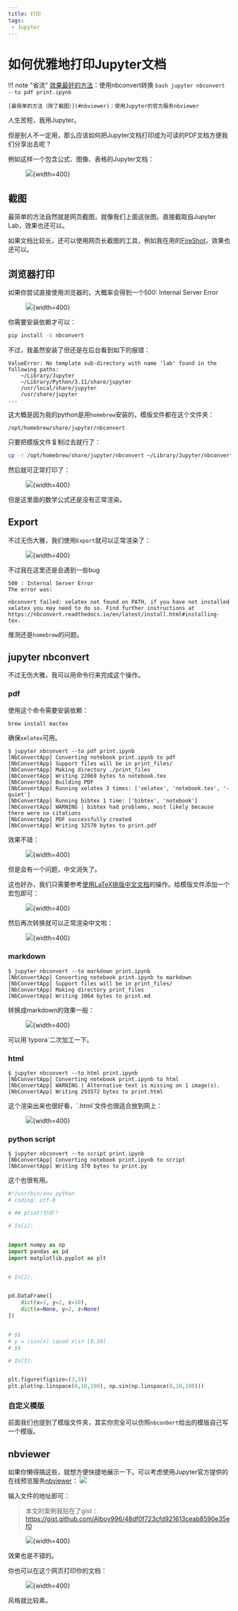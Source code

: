 ```yaml
---
title: 打印
tags:
 - Jupyter
---
```


# 如何优雅地打印Jupyter文档

!!! note "省流"
    [效果最好的方法](#pdf)：使用nbconvert转换
    ```bash
    jupyter nbconvert --to pdf print.ipynb
    ```

    [最简单的方法（除了截图）](#nbviewer)：使用Jupyter的官方服务nbviewer

人生苦短，我用Jupyter。

但是别人不一定用，那么应该如何把Jupyter文档打印成为可读的PDF文档方便我们分享出去呢？

例如这样一个包含公式、图像、表格的Jupyter文档：
<figure markdown>

![](assets/2024-06-01-12-45-25.png){width=400}

</figure>

## 截图
最简单的方法自然就是网页截图，就像我们上面这张图。直接截取自Jupyter Lab，效果也还可以。

如果文档比较长，还可以使用网页长截图的工具，例如我在用的[FireShot](https://getfireshot.com/)，效果也还可以。

## 浏览器打印
如果你尝试直接使用浏览器的，大概率会得到一个500: Internal Server Error
<figure markdown>

![](assets/2024-06-01-12-47-01.png){width=400}

</figure>

你需要安装依赖才可以：
```bash
pip install -U nbconvert
```

不过，我虽然安装了但还是在后台看到如下的报错：
```
ValueError: No template sub-directory with name 'lab' found in the following paths:
    ~/Library/Jupyter
    ~/Library/Python/3.11/share/jupyter
    /usr/local/share/jupyter
    /usr/share/jupyter
...
```

这大概是因为我的python是用`homebrew`安装的，模版文件都在这个文件夹：
```
/opt/homebrew/share/jupyter/nbconvert
```

只要把模版文件复制过去就行了：
```bash
cp -r /opt/homebrew/share/jupyter/nbconvert ~/Library/Jupyter/nbconvert
```

然后就可正常打印了：
<figure markdown>

![](assets/2024-06-01-13-39-27.png){width=400}

</figure>

但是这里面的数学公式还是没有正常渲染。

## Export
不过无伤大雅，我们使用`Export`就可以正常渲染了：
<figure markdown>

![](assets/2024-06-01-13-54-55.png){width=400}

</figure>

不过我在这里还是会遇到一些bug

```
500 : Internal Server Error
The error was:

nbconvert failed: xelatex not found on PATH, if you have not installed xelatex you may need to do so. Find further instructions at https://nbconvert.readthedocs.io/en/latest/install.html#installing-tex.
```

推测还是`homebrew`的问题。

## jupyter nbconvert
不过无伤大雅，我可以用命令行来完成这个操作。

### pdf

使用这个命令需要安装依赖：
```bash
brew install mactex
```
确保`xelatex`可用。

<div class='console'>

```console
$ jupyter nbconvert --to pdf print.ipynb
[NbConvertApp] Converting notebook print.ipynb to pdf
[NbConvertApp] Support files will be in print_files/
[NbConvertApp] Making directory ./print_files
[NbConvertApp] Writing 22069 bytes to notebook.tex
[NbConvertApp] Building PDF
[NbConvertApp] Running xelatex 3 times: ['xelatex', 'notebook.tex', '-quiet']
[NbConvertApp] Running bibtex 1 time: ['bibtex', 'notebook']
[NbConvertApp] WARNING | bibtex had problems, most likely because there were no citations
[NbConvertApp] PDF successfully created
[NbConvertApp] Writing 32570 bytes to print.pdf

```

</div>

效果不错：
<figure markdown>

![](assets/2024-06-01-14-06-55.png){width=400}

</figure>

但是会有一个问题，中文消失了。

这也好办，我们只需要参考[使用LaTeX排版中文文档](../../latex/latex_cn/)的操作。给模版文件添加一个宏包即可：
<figure markdown>

![](assets/2024-06-01-14-10-41.png){width=400}

</figure>

然后再次转换就可以正常渲染中文啦：
<figure markdown>

![](assets/2024-06-01-14-11-00.png){width=400}

</figure>

### markdown
<div class='console'>

```console
$ jupyter nbconvert --to markdown print.ipynb
[NbConvertApp] Converting notebook print.ipynb to markdown
[NbConvertApp] Support files will be in print_files/
[NbConvertApp] Making directory print_files
[NbConvertApp] Writing 1064 bytes to print.md

```

</div>

转换成markdown的效果一般：
<figure markdown>

![](assets/2024-06-01-14-06-08.png){width=400}

</figure>
可以用`typora`二次加工一下。

### html

<div class='console'>

```console
$ jupyter nbconvert --to html print.ipynb
[NbConvertApp] Converting notebook print.ipynb to html
[NbConvertApp] WARNING | Alternative text is missing on 1 image(s).
[NbConvertApp] Writing 293572 bytes to print.html

```

</div>
这个渲染出来也很好看，`.html`文件也很适合放到网上：
<figure markdown>

![](assets/2024-06-01-14-11-46.png){width=400}

</figure>

### python script

<div class='console'>

```console
$ jupyter nbconvert --to script print.ipynb
[NbConvertApp] Converting notebook print.ipynb to script
[NbConvertApp] Writing 370 bytes to print.py

```

</div>

这个也很有用。

```python title="print.py"
#!/usr/bin/env python
# coding: utf-8

# ## print?打印？

# In[1]:


import numpy as np
import pandas as pd
import matplotlib.pyplot as plt


# In[2]:


pd.DataFrame([
    dict(x=1, y=2, z=10),
    dict(x=None, y=2, z=None)
])


# $$
# y = \sin(x) \quad x\in [0,10]
# $$

# In[3]:


plt.figure(figsize=(3,3))
plt.plot(np.linspace(0,10,100), np.sin(np.linspace(0,10,100)))


```

### 自定义模版
前面我们也提到了模版文件夹，其实你完全可以仿照`nbconbert`给出的模版自己写一个模版。

## nbviewer
如果你懒得搞这些，就想方便快捷地展示一下。可以考虑使用Jupyter官方提供的在线预览服务[nbviewer](https://nbviewer.org/)：
![](assets/2024-06-01-14-19-23.png)

输入文件的地址即可：
> 本文的案例我贴在了gist：<https://gist.github.com/AIboy996/48df0f723cfd921613ceab8590e35ef0>

<figure markdown>

![](assets/2024-06-01-14-22-09.png){width=400}

</figure>

效果也是不错的。

你也可以在这个网页打印你的文档：

<figure markdown>

![](assets/2024-06-01-14-29-41.png){width=400}

</figure>

风格就比较素。
